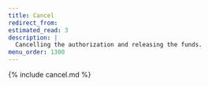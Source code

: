 ```yaml
---
title: Cancel
redirect_from:
estimated_read: 3
description: |
  Cancelling the authorization and releasing the funds.
menu_order: 1300
---
```


{% include cancel.md %}

